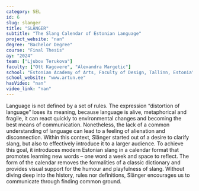 ```yaml
---
category: SEL
id: 6
slug: slanger
title: "SLÄNGER"
subtitle: "The Slang Calendar of Estonian Language"
project_website: "nan"
degree: "Bachelor Degree"
course: "Final Thesis"
ay: "2024"
team: ["Ljubov Terukova"]
faculty: ["Ott Kagovere", "Alexandra Margetic"]
school: "Estonian Academy of Arts, Faculty of Design, Tallinn, Estonia"
school_website: "www.artun.ee"
hasVideo: "nan"
video_link: "nan"
---
```


Language is not defined by a set of rules. The expression “distortion of language” loses its meaning, because language is alive, metaphorical and fragile, it can react quickly to environmental changes and becoming the best means of communication. Nonetheless, the lack of a common understanding of language can lead to a feeling of alienation and disconnection. Within this context, Slänger started out of a desire to clarify slang, but also to effectively introduce it to a larger audience. To achieve this goal, it introduces modern Estonian slang in a calendar format that promotes learning new words – one word a week and space to reflect. The form of the calendar removes the formalities of a classic dictionary and provides visual support for the humour and playfulness of slang. Without diving deep into the history, rules nor definitions, Slänger encourages us to communicate through finding common ground.
